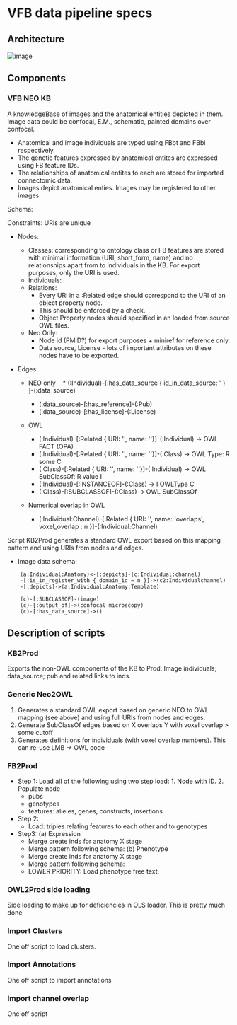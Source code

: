 # VFB data pipeline specs

## Architecture

![image](https://cloud.githubusercontent.com/assets/112839/23512676/575f6d54-ff59-11e6-9dfe-191c18aff373.png)

## Components

### VFB NEO KB

A knowledgeBase of images and the anatomical entities depicted in them.  Image data could be confocal, E.M., schematic, painted domains over confocal.  

* Anatomical and image individuals are typed using FBbt and FBbi respectively.  
* The genetic features expressed by anatomical entites are expressed using FB feature IDs.  
* The relationships of anatomical entites to each are stored for imported connectomic data.  
* Images depict anatomical enties.  Images may be registered to other images.

Schema:

Constraints: URIs are unique

* Nodes:
   * Classes: corresponding to ontology class or FB features are stored with minimal information (URI, short_form, name) and no relationships apart from to individuals in the KB.  For export purposes, only the URI is used.
   * Individuals:
   * Relations:
      * Every URI in a :Related edge should correspond to the URI of an object property node.
      * This should be enforced by a check. 
      * Object Property nodes should specified in an loaded from source OWL files.
    * Neo Only:
      * Node id (PMID?) for export purposes + miniref for reference only. 
      * Data source, License  - lots of important attributes on these nodes have to be exported.
    

* Edges:
  * NEO only
    * (:Individual)-[:has_data_source { id_in_data_source: ' } ]-(:data_source)
    * (:data_source)-[:has_reference]-(:Pub)
    * (:data_source)-[:has_license]-(:License)

  * OWL
    * (:Individual)-[:Related { URI: '', name: ''}]-(:Individual)  -> OWL FACT (OPA)
    * (:Individual)-[:Related { URI: '', name: ''}]-(:Class) -> OWL Type: R some C
    * (:Class)-[:Related { URI: '', name: ''}]-(:Individual) -> OWL SubClassOf: R value I
    * (:Individual)-[:INSTANCEOF]-(:Class) -> I OWLType C
    * (:Class)-[:SUBCLASSOF]-(:Class) -> OWL SubClassOf
  
  * Numerical overlap in OWL
    * (:Individual:Channel)-[:Related { URI: '', name: 'overlaps', voxel_overlap : n }]-(:Individual:Channel)

Script KB2Prod generates a standard OWL export based on this mapping pattern and using URIs from nodes and edges.

* Image data schema:

~~~~~~~~~.cql
    (a:Individual:Anatomy)<-[:depicts]-(c:Individual:channel)
    -[:is_in_register_with { domain_id = n }]->(c2:Individualchannel)
    -[:depicts]->(a:Individual:Anatomy:Template)
     
    (c)-[:SUBCLASSOF]-(image)
    (c)-[:output_of]->(confocal microscopy)
    (c)-[:has_data_source]->()
~~~~~~~~~~


## Description of scripts

### KB2Prod

Exports the non-OWL components of the KB to Prod: Image individuals; data_source; pub and related links to inds.

### Generic Neo2OWL

1. Generates a standard OWL export based on generic NEO to OWL mapping (see above) and using full URIs from nodes and edges.
2. Generate SubClassOf edges based on X overlaps Y  with voxel overlap > some cutoff
2. Generates definitions for individuals (with voxel overlap numbers).  This can re-use LMB -> OWL code

### FB2Prod

* Step 1: Load all of the following using two step load:  1. Node with ID. 2. Populate node
  - pubs
  - genotypes
  - features: alleles, genes, constructs, insertions
* Step 2:
  - Load: triples relating features to each other and to genotypes
* Step3:
  (a) Expression
    - Merge create inds for anatomy X stage
    - Merge pattern following schema: 
  (b) Phenotype
    - Merge create inds for anatomy X stage
    - Merge pattern following schema: 
    - LOWER PRIORITY: Load phenotype free text.

### OWL2Prod side loading

Side loading to make up for deficiencies in OLS loader.  This is pretty much done

### Import Clusters

One off script to load clusters.

### Import Annotations

One off script to import annotations

### Import channel overlap 

One off script
